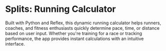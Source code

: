 # Splits: Running Calculator

Built with Python and Reflex, this dynamic running calculator helps runners, coaches, and fitness enthusiasts quickly determine pace, time, or distance based on user input. Whether you're training for a race or tracking performance, the app provides instant calculations with an intuitive interface.